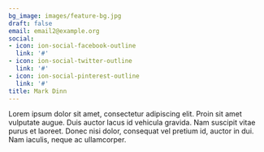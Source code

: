 ```yaml
---
bg_image: images/feature-bg.jpg
draft: false
email: email2@example.org
social:
- icon: ion-social-facebook-outline
  link: '#'
- icon: ion-social-twitter-outline
  link: '#'
- icon: ion-social-pinterest-outline
  link: '#'
title: Mark Dinn
---
```


Lorem ipsum dolor sit amet, consectetur adipiscing elit. Proin sit amet vulputate augue. Duis auctor lacus id vehicula gravida. Nam suscipit vitae purus et laoreet.
Donec nisi dolor, consequat vel pretium id, auctor in dui. Nam iaculis, neque ac ullamcorper.